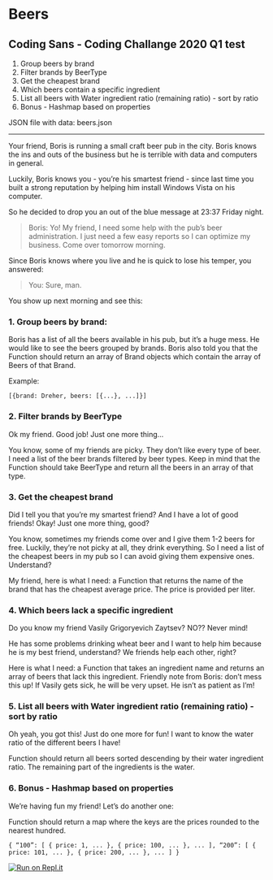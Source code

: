 # Beers
## Coding Sans - Coding Challange 2020 Q1 test

1. Group beers by brand
2. Filter brands by BeerType
3. Get the cheapest brand
4. Which beers contain a specific ingredient
5. List all beers with Water ingredient ratio (remaining ratio) - sort by ratio
6. Bonus - Hashmap based on properties

JSON file with data: beers.json

- - - -

Your friend, Boris is running a small craft beer pub in the city. Boris knows the ins and outs of the business but he is terrible with data and computers in general.
 
Luckily, Boris knows you - you’re his smartest friend - since last time you built a strong reputation by helping him install Windows Vista on his computer.
 
So he decided to drop you an out of the blue message at 23:37 Friday night.

> Boris: Yo! My friend, I need some help with the pub’s beer administration. I just need a few easy reports so I can optimize my business. Come over tomorrow morning.
 
Since Boris knows where you live and he is quick to lose his temper, you answered:
 
> You: Sure, man.

You show up next morning and see this:


### 1. Group beers by brand:

Boris has a list of all the beers available in his pub, but it’s a huge mess. He would like to see the beers grouped by brands. Boris also told you that the Function should return an array of Brand objects which contain the array of Beers of that Brand.

Example:
```
[{brand: Dreher, beers: [{...}, ...]}]
```
### 2. Filter brands by BeerType

Ok my friend. Good job! Just one more thing…

You know, some of my friends are picky. They don’t like every type of beer. I need a list of the beer brands filtered by beer types. Keep in mind that the Function should take BeerType and return all the beers in an array of that type.

### 3. Get the cheapest brand

Did I tell you that you’re my smartest friend? And I have a lot of good friends!
Okay! Just one more thing, good?

You know, sometimes my friends come over and I give them 1-2 beers for free. Luckily, they’re not picky at all, they drink everything. So I need a list of the cheapest beers in my pub so I can avoid giving them expensive ones. Understand?

My friend, here is what I need: a Function that returns the name of the brand that has the cheapest average price. The price is provided per liter.


### 4. Which beers lack a specific ingredient

Do you know my friend Vasily Grigoryevich Zaytsev? NO??
Never mind!

He has some problems drinking wheat beer and I want to help him because he is my best friend, understand? We friends help each other, right? 

Here is what I need: a Function that takes an ingredient name and returns an array of beers that lack this ingredient.
Friendly note from Boris: don’t mess this up! If Vasily gets sick, he will be very upset. He isn’t as patient as I’m!

### 5. List all beers with Water ingredient ratio (remaining ratio) - sort by ratio

Oh yeah, you got this! Just do one more for fun! I want to know the water ratio of the different beers I have!

Function should return all beers sorted descending by their water ingredient ratio. The remaining part of the ingredients is the water.

### 6. Bonus - Hashmap based on properties

We’re having fun my friend! Let’s do another one:

Function should return a map where the keys are the prices rounded to the nearest hundred.
```
{ “100”: [ { price: 1, ... }, { price: 100, ... }, ... ], “200”: [ { price: 101, ... }, { price: 200, ... }, ... ] }
```

[![Run on Repl.it](https://repl.it/badge/github/benceharomi/Beers)](https://repl.it/github/benceharomi/Beers)
